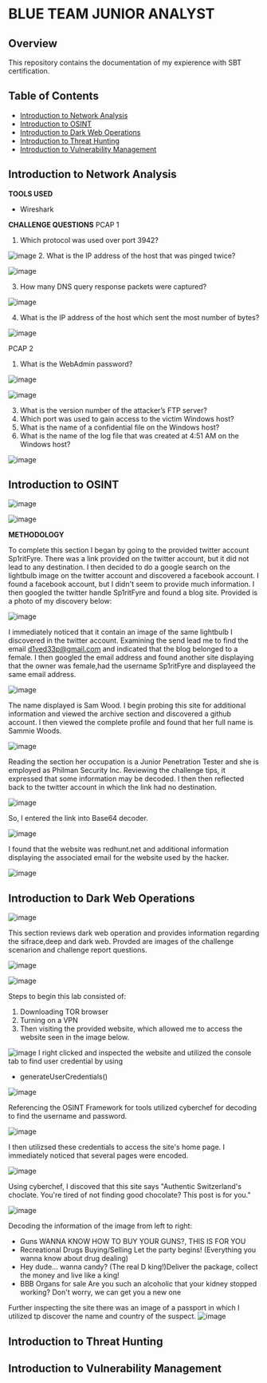 # BLUE TEAM JUNIOR ANALYST 

## Overview

This repository contains the documentation of my expierence with SBT certification.

## Table of Contents

- [Introduction to Network Analysis](#intoduction-to-network-analysis)
- [Introduction to OSINT](#introduction-to-osint)
- [Introduction to Dark Web Operations](#introduction-to-dark-web-operations)
- [Introduction to Threat Hunting](#introduction-to-threat-hunting)
- [Introduction to Vulnerability Management](#introduction-to-vulnerability-management)


## Introduction to Network Analysis

**TOOLS USED**
- Wireshark

  
**CHALLENGE QUESTIONS**
PCAP 1
1. Which protocol was used over port 3942?

![image](https://github.com/khadijahW/Flash028/assets/99515087/03823c79-b031-4d6d-9ccb-c4dde15f520f)
2. What is the IP address of the host that was pinged twice?

![image](https://github.com/khadijahW/Flash028/assets/99515087/b4e24aa8-821a-4f98-baa3-734d5c0607fc)

3. How many DNS query response packets were captured?
   
![image](https://github.com/khadijahW/Flash028/assets/99515087/8a711f3a-5359-46be-b34f-de1c010fa2a3)

4. What is the IP address of the host which sent the most number of bytes?
   
 ![image](https://github.com/khadijahW/Flash028/assets/99515087/9ebe71a8-f51c-42f9-a8cc-5181be50b2f0)


PCAP 2
1. What is the WebAdmin password?
   
![image](https://github.com/khadijahW/Flash028/assets/99515087/e914a3c0-86c4-4d4c-b9a1-28e0aec7aa1c)

![image](https://github.com/khadijahW/Flash028/assets/99515087/709e83c9-c120-4267-83bb-20268e31dc1e)
   
3. What is the version number of the attacker’s FTP server?
4. Which port was used to gain access to the victim Windows host?
5. What is the name of a confidential file on the Windows host?
6. What is the name of the log file that was created at 4:51 AM on the Windows host?

![image](https://github.com/khadijahW/Flash028/assets/99515087/cfe65c34-0967-4b6b-8663-d6adab9dc086)


## Introduction to OSINT


![image](https://github.com/khadijahW/Flash028/assets/99515087/f3d30e49-eab7-4387-984c-1ed40e30f870)

![image](https://github.com/khadijahW/Flash028/assets/99515087/e4bf97bd-69ab-4b00-9e70-d23fe5aaa922)

**METHODOLOGY**

To complete this section I began by going to the provided twitter account Sp1ritFyre. There was a link provided on the twitter account, but it did not lead to any destination. I then decided to do a google search on the lightbulb image on the twitter account and discovered a facebook account. I found a facebook account, but I didn't seem to provide much information. I then googled the twitter handle Sp1ritFyre and found a blog site. Provided is a photo of my discovery below:

![image](https://github.com/khadijahW/Flash028/assets/99515087/b3bd0950-86e3-4aa9-8ae8-deff101834df)


I immediately noticed that it contain an image of the same lightbulb I discovered in the twitter account. Examining the send lead me to find the email d1ved33p@gmail.com and indicated that the blog belonged to a female. I then googled the email address and found another site displaying that the owner was female,had the username Sp1ritFyre and displayeed the same email address.


![image](https://github.com/khadijahW/Flash028/assets/99515087/e5b6be1c-14cc-4ef5-ae5e-90b572c241d8)


The name displayed is Sam Wood. I begin probing this site for additional information and viewed the archive section and discovered a github account. I then viewed the complete profile and found that her full name is Sammie Woods.

![image](https://github.com/khadijahW/Flash028/assets/99515087/4c3b9e9b-b90e-4a26-99ff-5923c139cd1f)

Reading the section her occupation is a Junior Penetration Tester and she is employed as Philman Security Inc. Reviewing the challenge tips, it expressed that some information may be decoded. I then then reflected back to the twitter account in which the link had no destination. 

![image](https://github.com/khadijahW/Flash028/assets/99515087/49b31f4a-a213-48d5-a23d-4edf3ac5d3c2)

So, I entered the link into Base64 decoder.

![image](https://github.com/khadijahW/Flash028/assets/99515087/bdd2baf3-fa1c-41f4-acde-d38b9aff151c)

I found that the website was redhunt.net and additional information displaying the associated email for the website used by the hacker.

![image](https://github.com/khadijahW/Flash028/assets/99515087/f7a82835-4804-4d6b-bc41-e4c95b4bc2d5)


## Introduction to Dark Web Operations
  
  ![image](https://github.com/khadijahW/Flash028/assets/99515087/897b73dd-3130-4546-bbeb-50d217bf7cba)

This section reviews dark web operation and provides information regarding the sifrace,deep and dark web. Provded are images of the challenge scenarion and challenge report questions.


![image](https://github.com/khadijahW/Flash028/assets/99515087/553b523c-7047-49ae-a3d8-a3da00acf0ca)


![image](https://github.com/khadijahW/Flash028/assets/99515087/9c6c9105-889f-4ec4-9680-c80c0a5beec7)

Steps to begin this lab consisted of:
1. Downloading TOR browser
2. Turning on a VPN
3. Then visiting the provided website, which allowed me to access the website seen in the image below.


![image](https://github.com/khadijahW/Flash028/assets/99515087/d1481f38-ca40-4e49-8953-de12b2896bcf)
I right clicked and inspected the website and utilized the console tab to find user credential by using 
-  generateUserCredentials()
  
![image](https://github.com/khadijahW/Flash028/assets/99515087/c2a3fe12-fe8e-4e87-8337-84980e0872ae)

Referencing the OSINT Framework for tools utilized cyberchef for decoding to find the username and password.

![image](https://github.com/khadijahW/Flash028/assets/99515087/566856b1-3c72-4f33-acd1-d31e07e66717)

I then utilizsed these credentials to access the site's home page. I immediately noticed that several pages were encoded.


![image](https://github.com/khadijahW/Flash028/assets/99515087/937d207e-31e6-4093-a0f7-7fb0e20e191f)

Using cyberchef, I discoved that this site says "Authentic Switzerland's choclate. You're tired of not finding good chocolate? This post is for you."

![image](https://github.com/khadijahW/Flash028/assets/99515087/ed34bdb2-0d3c-442a-ad7f-2da225f81095)

Decoding the information of the image from left to right:
- Guns WANNA KNOW HOW TO BUY YOUR GUNS?, THIS IS FOR YOU
- Recreational Drugs Buying/Selling Let the party begins! (Everything you wanna know about drug dealing)
- Hey dude... wanna candy? (The real D king!)Deliver the package, collect the money and live like a king!
- BBB Organs for sale Are you such an alcoholic that your kidney stopped working? Don't worry, we can get you a new one

Further inspecting the site there was an image of a passport in which I utilized tp discover the name and country of the suspect.
![image](https://github.com/khadijahW/Flash028/assets/99515087/4314df53-f124-4cbf-bf3e-39fc35430e85)


## Introduction to Threat Hunting




## Introduction to Vulnerability Management





